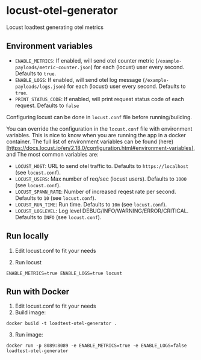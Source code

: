 # locust-otel-generator
Locust loadtest generating otel metrics

## Environment variables
- `ENABLE_METRICS`: If enabled, will send otel counter metric (`/example-payloads/metric-counter.json`) for each (locust) user every second. Defaults to `true`.
- `ENABLE_LOGS`: If enabled, will send otel log message (`/example-payloads/logs.json`) for each (locust) user every second. Defaults to `true`.
- `PRINT_STATUS_CODE`: If enabled, will print request status code of each request. Defaults to `false`

Configuring locust can be done in `locust.conf` file before running/building.

You can override the configuration in the `locust.conf` file with environment variables. This is nice to know when you are running the app in a docker container. The full list of environment variables can be found (here)[https://docs.locust.io/en/2.18.0/configuration.html#environment-variables], and The most common variables are:
- `LOCUST_HOST`: URL to send otel traffic to. Defaults to `https://localhost` (see `locust.conf`).
- `LOCUST_USERS`: Max number of req/sec (locust users). Defaults to `1000` (see `locust.conf`).
- `LOCUST_SPAWN_RATE`: Number of increased reqest rate per second. Defaults to `10` (see `locust.conf`).
- `LOCUST_RUN_TIME`: Run time. Defaults to `10m` (see `locust.conf`).
- `LOCUST_LOGLEVEL`: Log level DEBUG/INFO/WARNING/ERROR/CRITICAL. Defaults to `INFO` (see `locust.conf`).


## Run locally
1. Edit locust.conf to fit your needs

2. Run locust
```
ENABLE_METRICS=true ENABLE_LOGS=true locust
```

## Run with Docker
1. Edit locust.conf to fit your needs
2. Build image:
```
docker build -t loadtest-otel-generator .
```
3. Run image:
```
docker run -p 8089:8089 -e ENABLE_METRICS=true -e ENABLE_LOGS=false loadtest-otel-generator
```